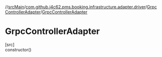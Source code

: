 //[srcMain](../../../index.md)/[com.github.j4c62.pms.booking.infrastructure.adapter.driver](../index.md)/[GrpcControllerAdapter](index.md)/[GrpcControllerAdapter](-grpc-controller-adapter.md)

# GrpcControllerAdapter

[src]\
constructor()